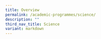 ```yaml
---
title: Overview
permalink: /academic-programmes/science/
description: ""
third_nav_title: Science
variant: markdown
---
```

